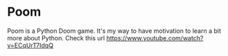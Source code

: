 # Poom 

Poom is a Python Doom game. It's my way to have motivation to learn a bit more about Python.
Check this url https://www.youtube.com/watch?v=ECqUrT7IdqQ

